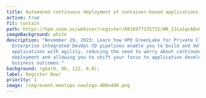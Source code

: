 ```yaml
---
title: Automated continuous deployment of container-based applications
active: true
fit: contain
path: https://hpe.zoom.us/webinar/register/8816977235731/WN_I2ca1qcAQs6HS4iAaDvmfw
imageBackground: white
description: "November 29, 2023: Learn how HPE GreenLake for Private Cloud
  Enterprise integrated DevOps CD pipelines enable you to build and deliver
  applications with agility, reducing the need to worry about continuous
  deployment and allowing you to shift your focus to application development and
  business outcomes."
background: rgba(0, 86, 122, 0.8);
label: Register Now!
priority: 1
image: /img/event-meetups-newlogo-400x400.png
---
```

